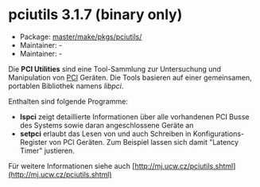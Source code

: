 # pciutils 3.1.7 (binary only)
 - Package: [master/make/pkgs/pciutils/](https://github.com/Freetz-NG/freetz-ng/tree/master/make/pkgs/pciutils/)
 - Maintainer: -
 - Maintainer: -

Die **PCI Utilities** sind eine Tool-Sammlung zur Untersuchung und
Manipulation von
[PCI](http://de.wikipedia.org/wiki/Peripheral_Component_Interconnect)
Geräten. Die Tools basieren auf einer gemeinsamen, portablen Bibliothek
namens *libpci*.

Enthalten sind folgende Programme:

-   **lspci** zeigt detaillierte Informationen über alle vorhandenen PCI
    Busse des Systems sowie daran angeschlossene Geräte an
-   **setpci** erlaubt das Lesen von und auch Schreiben in
    Konfigurations-Register von PCI Geräten. Zum Beispiel lassen sich
    damit "Latency Timer" justieren.

Für weitere Informationen siehe auch
[http://mj.ucw.cz/pciutils.shtml](http://mj.ucw.cz/pciutils.shtml)



